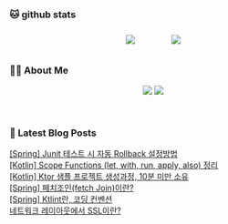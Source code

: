 
###  🐱 github stats  

<div id="main" align="center">
    <img src="https://github-readme-stats.vercel.app/api?username=peterica&count_private=true&show_icons=true&theme=radical"
        style="height: auto; margin-left: 20px; margin-right: 20px; padding: 10px;"/>
    <img src="https://github-readme-stats.vercel.app/api/top-langs/?username=peterica&layout=compact"   
        style="height: auto; margin-left: 20px; margin-right: 20px; padding: 10px;"/>
</div>

###  💁‍♀️ About Me  
<p align="center">
    <a href="https://peterica.tistory.com/"><img src="https://img.shields.io/badge/Blog-FF5722?style=flat-square&logo=Blogger&logoColor=white"/></a>
    <a href="mailto:ilovefran.ofm@gmail.com"><img src="https://img.shields.io/badge/Gmail-d14836?style=flat-square&logo=Gmail&logoColor=white&link=ilovefran.ofm@gmail.com"/></a>
</p>

<br>

### 📕 Latest Blog Posts   

<a href ="https://peterica.tistory.com/694"> [Spring] Junit 테스트 시  자동 Rollback 설정방법 </a> <br><a href ="https://peterica.tistory.com/698"> [Kotlin] Scope Functions (let, with, run, apply, also) 정리 </a> <br><a href ="https://peterica.tistory.com/178"> [Kotlin] Ktor 샘플 프로젝트 생성과정, 10분 미만 소유 </a> <br><a href ="https://peterica.tistory.com/695"> [Spring] 페치조인(fetch Join)이란? </a> <br><a href ="https://peterica.tistory.com/696"> [Spring] Ktlint란, 코딩 컨벤션 </a> <br><a href ="https://peterica.tistory.com/692"> 네트워크 레이아웃에서 SSL이란? </a> <br>